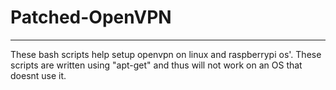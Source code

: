 # Patched-OpenVPN
-------
These bash scripts help setup openvpn on linux and raspberrypi os'. These scripts are written using "apt-get" and thus will not work on an OS that doesnt use it.
